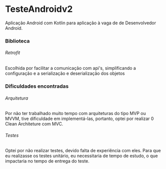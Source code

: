 # TesteAndroidv2

Aplicação Android com Kotlin para aplicação à vaga de de Desenvolvedor Android.

### Biblioteca

###### Retrofit
Escolhida por facilitar a comunicação com api's, simplificando a configuração e a serialização e deserialização dos objetos

### Dificuldades encontradas

###### Arquitetura
Por não ter trabalhado muito tempo com arquiteturas do tipo MVP ou MVVM, tive dificuldade em implementá-las, portanto, optei por realizar 0 Clean Architeture com MVC.

###### Testes
Optei por não realizar testes, devido falta de experiência com eles. Para que eu realizasse os testes unitário, eu necessitaria de tempo de estudo, o que impactaria no tempo de entrega do teste.
